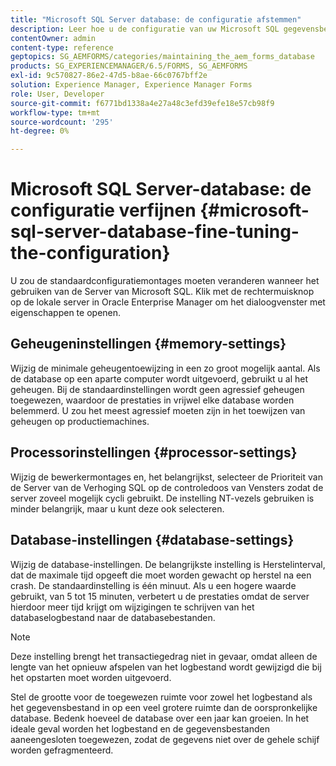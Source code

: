 ```yaml
---
title: "Microsoft SQL Server database: de configuratie afstemmen"
description: Leer hoe u de configuratie van uw Microsoft SQL gegevensbestand van de Server kunt verfijnen.
contentOwner: admin
content-type: reference
geptopics: SG_AEMFORMS/categories/maintaining_the_aem_forms_database
products: SG_EXPERIENCEMANAGER/6.5/FORMS, SG_AEMFORMS
exl-id: 9c570827-86e2-47d5-b8ae-66c0767bff2e
solution: Experience Manager, Experience Manager Forms
role: User, Developer
source-git-commit: f6771bd1338a4e27a48c3efd39efe18e57cb98f9
workflow-type: tm+mt
source-wordcount: '295'
ht-degree: 0%

---
```


# Microsoft SQL Server-database: de configuratie verfijnen {#microsoft-sql-server-database-fine-tuning-the-configuration}

U zou de standaardconfiguratiemontages moeten veranderen wanneer het gebruiken van de Server van Microsoft SQL. Klik met de rechtermuisknop op de lokale server in Oracle Enterprise Manager om het dialoogvenster met eigenschappen te openen.

## Geheugeninstellingen {#memory-settings}

Wijzig de minimale geheugentoewijzing in een zo groot mogelijk aantal. Als de database op een aparte computer wordt uitgevoerd, gebruikt u al het geheugen. Bij de standaardinstellingen wordt geen agressief geheugen toegewezen, waardoor de prestaties in vrijwel elke database worden belemmerd. U zou het meest agressief moeten zijn in het toewijzen van geheugen op productiemachines.

## Processorinstellingen {#processor-settings}

Wijzig de bewerkermontages en, het belangrijkst, selecteer de Prioriteit van de Server van de Verhoging SQL op de controledoos van Vensters zodat de server zoveel mogelijk cycli gebruikt. De instelling NT-vezels gebruiken is minder belangrijk, maar u kunt deze ook selecteren.

## Database-instellingen {#database-settings}

Wijzig de database-instellingen. De belangrijkste instelling is Herstelinterval, dat de maximale tijd opgeeft die moet worden gewacht op herstel na een crash. De standaardinstelling is één minuut. Als u een hogere waarde gebruikt, van 5 tot 15 minuten, verbetert u de prestaties omdat de server hierdoor meer tijd krijgt om wijzigingen te schrijven van het databaselogbestand naar de databasebestanden.

>[!NOTE]
>
>Deze instelling brengt het transactiegedrag niet in gevaar, omdat alleen de lengte van het opnieuw afspelen van het logbestand wordt gewijzigd die bij het opstarten moet worden uitgevoerd.

Stel de grootte voor de toegewezen ruimte voor zowel het logbestand als het gegevensbestand in op een veel grotere ruimte dan de oorspronkelijke database. Bedenk hoeveel de database over een jaar kan groeien. In het ideale geval worden het logbestand en de gegevensbestanden aaneengesloten toegewezen, zodat de gegevens niet over de gehele schijf worden gefragmenteerd.

